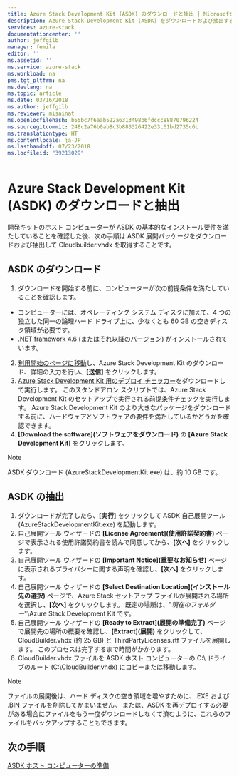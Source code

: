 ```yaml
---
title: Azure Stack Development Kit (ASDK) のダウンロードと抽出 | Microsoft Docs
description: Azure Stack Development Kit (ASDK) をダウンロードおよび抽出する方法について説明します。
services: azure-stack
documentationcenter: ''
author: jeffgilb
manager: femila
editor: ''
ms.assetid: ''
ms.service: azure-stack
ms.workload: na
pms.tgt_pltfrm: na
ms.devlang: na
ms.topic: article
ms.date: 03/16/2018
ms.author: jeffgilb
ms.reviewer: misainat
ms.openlocfilehash: b55bc7f6aab522a6313498b6fdccc88870796224
ms.sourcegitcommit: 248c2a76b0ab8c3b883326422e33c61bd2735c6c
ms.translationtype: HT
ms.contentlocale: ja-JP
ms.lasthandoff: 07/23/2018
ms.locfileid: "39213029"
---
```

# <a name="download-and-extract-the-azure-stack-development-kit-asdk"></a>Azure Stack Development Kit (ASDK) のダウンロードと抽出
開発キットのホスト コンピューターが ASDK の基本的なインストール要件を満たしていることを確認した後、次の手順は ASDK 展開パッケージをダウンロードおよび抽出して Cloudbuilder.vhdx を取得することです。

## <a name="download-the-asdk"></a>ASDK のダウンロード
1. ダウンロードを開始する前に、コンピューターが次の前提条件を満たしていることを確認します。

  - コンピューターには、オペレーティング システム ディスクに加えて、4 つの独立した同一の論理ハード ドライブ上に、少なくとも 60 GB の空きディスク領域が必要です。
  - [.NET framework 4.6 (またはそれ以降のバージョン)](https://aka.ms/r6mkiy) がインストールされています。

2. [利用開始のページに移動](https://azure.microsoft.com/overview/azure-stack/try/?v=try)し、Azure Stack Development Kit のダウンロード、詳細の入力を行い、**[送信]** をクリックします。
3. [Azure Stack Development Kit 用のデプロイ チェッカー](https://go.microsoft.com/fwlink/?LinkId=828735&clcid=0x409)をダウンロードして実行します。 このスタンドアロン スクリプトでは、Azure Stack Development Kit のセットアップで実行される前提条件チェックを実行します。 Azure Stack Development Kit のより大きなパッケージをダウンロードする前に、ハードウェアとソフトウェアの要件を満たしているかどうかを確認できます。
4. **[Download the software]\(ソフトウェアをダウンロード\)** の **[Azure Stack Development Kit]** をクリックします。

  > [!NOTE]
  > ASDK ダウンロード (AzureStackDevelopmentKit.exe) は、約 10 GB です。

## <a name="extract-the-asdk"></a>ASDK の抽出
1. ダウンロードが完了したら、**[実行]** をクリックして ASDK 自己展開ツール (AzureStackDevelopmentKit.exe) を起動します。
2. 自己展開ツール ウィザードの **[License Agreement]\(使用許諾契約書\)** ページで表示される使用許諾契約書を読んで同意してから、**[次へ]** をクリックします。
3. 自己展開ツール ウィザードの **[Important Notice]\(重要なお知らせ\)** ページに表示されるプライバシーに関する声明を確認し、**[次へ]** をクリックします。
4. 自己展開ツール ウィザードの **[Select Destination Location]\(インストール先の選択\)** ページで、Azure Stack セットアップ ファイルが展開される場所を選択し、**[次へ]** をクリックします。 既定の場所は、"*現在のフォルダー*"\Azure Stack Development Kit です。 
5. 自己展開ツール ウィザードの **[Ready to Extract]\(展開の準備完了\)** ページで展開先の場所の概要を確認し、**[Extract]\(展開\)** をクリックして、CloudBuilder.vhdx (約 25 GB) と ThirdPartyLicenses.rtf ファイルを展開します。 このプロセスは完了するまで時間がかかります。
6. CloudBuilder.vhdx ファイルを ASDK ホスト コンピューターの C:\ ドライブのルート (C:\CloudBuilder.vhdx) にコピーまたは移動します。

> [!NOTE]
> ファイルの展開後は、ハード ディスクの空き領域を増やすために、.EXE および .BIN ファイルを削除してかまいません。 または、ASDK を再デプロイする必要がある場合にファイルをもう一度ダウンロードしなくて済むように、これらのファイルをバックアップすることもできます。


## <a name="next-steps"></a>次の手順
[ASDK ホスト コンピューターの準備](asdk-prepare-host.md)